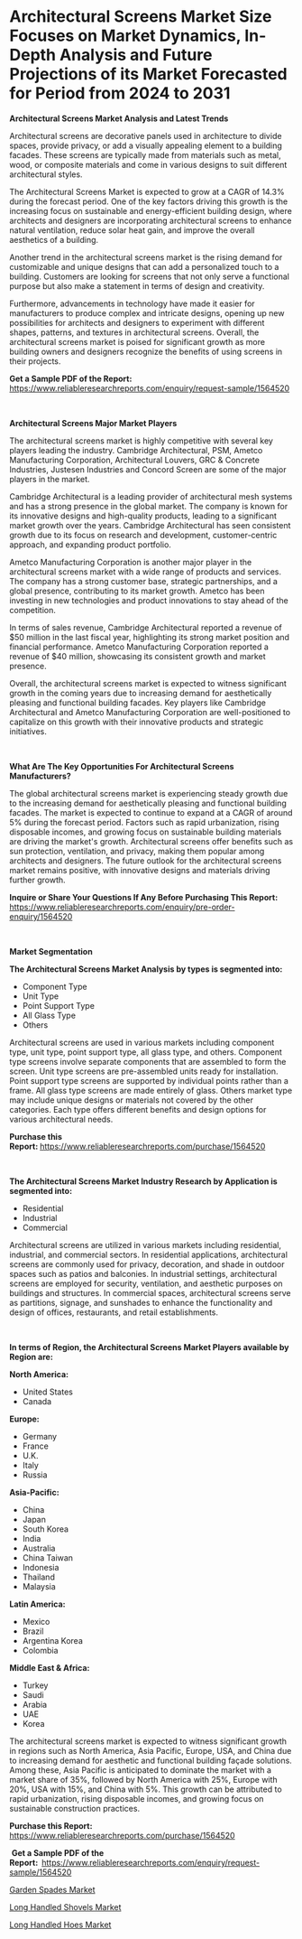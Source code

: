 <p><h1>Architectural Screens Market Size Focuses on Market Dynamics, In-Depth Analysis and Future Projections of its Market Forecasted for Period from 2024 to 2031</h1></p><p><strong>Architectural Screens Market Analysis and Latest Trends</strong></p>
<p><p>Architectural screens are decorative panels used in architecture to divide spaces, provide privacy, or add a visually appealing element to a building facades. These screens are typically made from materials such as metal, wood, or composite materials and come in various designs to suit different architectural styles.</p><p>The Architectural Screens Market is expected to grow at a CAGR of 14.3% during the forecast period. One of the key factors driving this growth is the increasing focus on sustainable and energy-efficient building design, where architects and designers are incorporating architectural screens to enhance natural ventilation, reduce solar heat gain, and improve the overall aesthetics of a building.</p><p>Another trend in the architectural screens market is the rising demand for customizable and unique designs that can add a personalized touch to a building. Customers are looking for screens that not only serve a functional purpose but also make a statement in terms of design and creativity.</p><p>Furthermore, advancements in technology have made it easier for manufacturers to produce complex and intricate designs, opening up new possibilities for architects and designers to experiment with different shapes, patterns, and textures in architectural screens. Overall, the architectural screens market is poised for significant growth as more building owners and designers recognize the benefits of using screens in their projects.</p></p>
<p><strong>Get a Sample PDF of the Report:&nbsp;</strong> <a href="https://www.reliableresearchreports.com/enquiry/request-sample/1564520">https://www.reliableresearchreports.com/enquiry/request-sample/1564520</a></p>
<p>&nbsp;</p>
<p><strong>Architectural Screens Major Market Players</strong></p>
<p><p>The architectural screens market is highly competitive with several key players leading the industry. Cambridge Architectural, PSM, Ametco Manufacturing Corporation, Architectural Louvers, GRC & Concrete Industries, Justesen Industries and Concord Screen are some of the major players in the market.</p><p>Cambridge Architectural is a leading provider of architectural mesh systems and has a strong presence in the global market. The company is known for its innovative designs and high-quality products, leading to a significant market growth over the years. Cambridge Architectural has seen consistent growth due to its focus on research and development, customer-centric approach, and expanding product portfolio.</p><p>Ametco Manufacturing Corporation is another major player in the architectural screens market with a wide range of products and services. The company has a strong customer base, strategic partnerships, and a global presence, contributing to its market growth. Ametco has been investing in new technologies and product innovations to stay ahead of the competition.</p><p>In terms of sales revenue, Cambridge Architectural reported a revenue of $50 million in the last fiscal year, highlighting its strong market position and financial performance. Ametco Manufacturing Corporation reported a revenue of $40 million, showcasing its consistent growth and market presence.</p><p>Overall, the architectural screens market is expected to witness significant growth in the coming years due to increasing demand for aesthetically pleasing and functional building facades. Key players like Cambridge Architectural and Ametco Manufacturing Corporation are well-positioned to capitalize on this growth with their innovative products and strategic initiatives.</p></p>
<p>&nbsp;</p>
<p><strong>What Are The Key Opportunities For Architectural Screens Manufacturers?</strong></p>
<p><p>The global architectural screens market is experiencing steady growth due to the increasing demand for aesthetically pleasing and functional building facades. The market is expected to continue to expand at a CAGR of around 5% during the forecast period. Factors such as rapid urbanization, rising disposable incomes, and growing focus on sustainable building materials are driving the market's growth. Architectural screens offer benefits such as sun protection, ventilation, and privacy, making them popular among architects and designers. The future outlook for the architectural screens market remains positive, with innovative designs and materials driving further growth.</p></p>
<p><strong>Inquire or Share Your Questions If Any Before Purchasing This Report:</strong> <a href="https://www.reliableresearchreports.com/enquiry/pre-order-enquiry/1564520">https://www.reliableresearchreports.com/enquiry/pre-order-enquiry/1564520</a></p>
<p>&nbsp;</p>
<p><strong>Market Segmentation</strong></p>
<p><strong>The Architectural Screens Market Analysis by types is segmented into:</strong></p>
<p><ul><li>Component Type</li><li>Unit Type</li><li>Point Support Type</li><li>All Glass Type</li><li>Others</li></ul></p>
<p><p>Architectural screens are used in various markets including component type, unit type, point support type, all glass type, and others. Component type screens involve separate components that are assembled to form the screen. Unit type screens are pre-assembled units ready for installation. Point support type screens are supported by individual points rather than a frame. All glass type screens are made entirely of glass. Others market type may include unique designs or materials not covered by the other categories. Each type offers different benefits and design options for various architectural needs.</p></p>
<p><strong>Purchase this Report:&nbsp;</strong><a href="https://www.reliableresearchreports.com/purchase/1564520">https://www.reliableresearchreports.com/purchase/1564520</a></p>
<p>&nbsp;</p>
<p><strong>The Architectural Screens Market Industry Research by Application is segmented into:</strong></p>
<p><ul><li>Residential</li><li>Industrial</li><li>Commercial</li></ul></p>
<p><p>Architectural screens are utilized in various markets including residential, industrial, and commercial sectors. In residential applications, architectural screens are commonly used for privacy, decoration, and shade in outdoor spaces such as patios and balconies. In industrial settings, architectural screens are employed for security, ventilation, and aesthetic purposes on buildings and structures. In commercial spaces, architectural screens serve as partitions, signage, and sunshades to enhance the functionality and design of offices, restaurants, and retail establishments.</p></p>
<p>&nbsp;</p>
<p><strong>In terms of Region, the Architectural Screens Market Players available by Region are:</strong></p>
<p>
    <p> <strong> North America: </strong>
        <ul>
            <li>United States</li>
            <li>Canada</li>
        </ul>
        </p> 
    <p> <strong> Europe: </strong>
        <ul>
            <li>Germany</li>
            <li>France</li>
            <li>U.K.</li>
            <li>Italy</li>
            <li>Russia</li>
        </ul>
        </p> 
    <p> <strong> Asia-Pacific: </strong>
        <ul>
            <li>China</li>
            <li>Japan</li>
            <li>South Korea</li>
            <li>India</li>
            <li>Australia</li>
            <li>China Taiwan</li>
            <li>Indonesia</li>
            <li>Thailand</li>
            <li>Malaysia</li>
        </ul>
        </p> 
    <p> <strong> Latin America: </strong>
        <ul>
            <li>Mexico</li>
            <li>Brazil</li>
            <li>Argentina Korea</li>
            <li>Colombia</li>
        </ul>
        </p> 
    <p> <strong> Middle East & Africa: </strong>
        <ul>
            <li>Turkey</li>
            <li>Saudi</li>
            <li>Arabia</li>
            <li>UAE</li>
            <li>Korea</li>
        </ul>
    </p>
    </p>
<p><p>The architectural screens market is expected to witness significant growth in regions such as North America, Asia Pacific, Europe, USA, and China due to increasing demand for aesthetic and functional building façade solutions. Among these, Asia Pacific is anticipated to dominate the market with a market share of 35%, followed by North America with 25%, Europe with 20%, USA with 15%, and China with 5%. This growth can be attributed to rapid urbanization, rising disposable incomes, and growing focus on sustainable construction practices.</p></p>
<p><strong>Purchase this Report: </strong><a href="https://www.reliableresearchreports.com/purchase/1564520">https://www.reliableresearchreports.com/purchase/1564520</a></p>
<p>&nbsp;<strong>Get a Sample PDF of the Report:&nbsp;&nbsp;</strong><a href="https://www.reliableresearchreports.com/enquiry/request-sample/1564520">https://www.reliableresearchreports.com/enquiry/request-sample/1564520</a></p>
<p><strong></strong></p>
<p><p><a href="https://view.publitas.com/reportprime-1/garden-spades-market-insights-market-players-and-forecast-till-2030/">Garden Spades Market</a></p><p><a href="https://view.publitas.com/reportprime-1/long-handled-shovels-market-dynamics-2023-2030-also-about-its-market-trends-projections-and-opportunities/">Long Handled Shovels Market</a></p><p><a href="https://view.publitas.com/reportprime-1/long-handled-hoes-market-size-growth-and-forecast-from-2023-2030/">Long Handled Hoes Market</a></p></p>